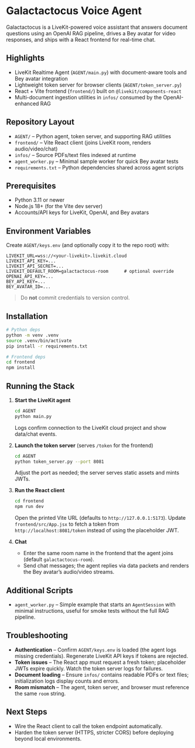 # Galactactocus Voice Agent

Galactactocus is a LiveKit-powered voice assistant that answers document questions using an OpenAI RAG pipeline, drives a Bey avatar for video responses, and ships with a React frontend for real-time chat.

## Highlights
- LiveKit Realtime Agent (`AGENT/main.py`) with document-aware tools and Bey avatar integration
- Lightweight token server for browser clients (`AGENT/token_server.py`)
- React + Vite frontend (`frontend/`) built on `@livekit/components-react`
- Multi-document ingestion utilities in `infos/` consumed by the OpenAI-enhanced RAG

## Repository Layout
- `AGENT/` – Python agent, token server, and supporting RAG utilities
- `frontend/` – Vite React client (joins LiveKit room, renders audio/video/chat)
- `infos/` – Source PDFs/text files indexed at runtime
- `agent_worker.py` – Minimal sample worker for quick Bey avatar tests
- `requirements.txt` – Python dependencies shared across agent scripts

## Prerequisites
- Python 3.11 or newer
- Node.js 18+ (for the Vite dev server)
- Accounts/API keys for LiveKit, OpenAI, and Bey avatars

## Environment Variables
Create `AGENT/keys.env` (and optionally copy it to the repo root) with:

```
LIVEKIT_URL=wss://<your-livekit>.livekit.cloud
LIVEKIT_API_KEY=...
LIVEKIT_API_SECRET=...
LIVEKIT_DEFAULT_ROOM=galactactocus-room      # optional override
OPENAI_API_KEY=...
BEY_API_KEY=...
BEY_AVATAR_ID=...
```

> Do **not** commit credentials to version control.

## Installation
```bash
# Python deps
python -m venv .venv
source .venv/bin/activate
pip install -r requirements.txt

# Frontend deps
cd frontend
npm install
```

## Running the Stack
1. **Start the LiveKit agent**
   ```bash
   cd AGENT
   python main.py
   ```
   Logs confirm connection to the LiveKit cloud project and show data/chat events.

2. **Launch the token server** (serves `/token` for the frontend)
   ```bash
   cd AGENT
   python token_server.py --port 8081
   ```
   Adjust the port as needed; the server serves static assets and mints JWTs.

3. **Run the React client**
   ```bash
   cd frontend
   npm run dev
   ```
   Open the printed Vite URL (defaults to `http://127.0.0.1:5173`). Update `frontend/src/App.jsx` to fetch a token from `http://localhost:8081/token` instead of using the placeholder JWT.

4. **Chat**
   - Enter the same room name in the frontend that the agent joins (default `galactactocus-room`).
   - Send chat messages; the agent replies via data packets and renders the Bey avatar’s audio/video streams.

## Additional Scripts
- `agent_worker.py` – Simple example that starts an `AgentSession` with minimal instructions, useful for smoke tests without the full RAG pipeline.

## Troubleshooting
- **Authentication** – Confirm `AGENT/keys.env` is loaded (the agent logs missing credentials). Regenerate LiveKit API keys if tokens are rejected.
- **Token issues** – The React app must request a fresh token; placeholder JWTs expire quickly. Watch the token server logs for failures.
- **Document loading** – Ensure `infos/` contains readable PDFs or text files; initialization logs display counts and errors.
- **Room mismatch** – The agent, token server, and browser must reference the same `room` string.

## Next Steps
- Wire the React client to call the token endpoint automatically.
- Harden the token server (HTTPS, stricter CORS) before deploying beyond local environments.
